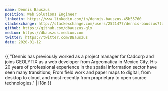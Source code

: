 ```yaml
---
name: Dennis Bauszus
position: Web Solutions Engineer
linkedin: https://www.linkedin.com/in/dennis-bauszus-45b55760
stackexchange: http://stackexchange.com/users/2521477/dennis-bauszus?tab=accounts
github: https://github.com/dbauszus-glx
medium: https://dbauszus.medium.com
twitter: https://twitter.com/DBauszus
date: 2020-01-12
---
```


{{ "Dennis has previously worked as a project manager for Cadcorp and joins GEOLYTIX as a web developer from Argeomatica in Mexico City. His 20 years of professional experience in the spatial information sector have seen many transitions; From field work and paper maps to digital, from desktop to cloud, and most recently from proprietary to open source technologies." | i18n }}
